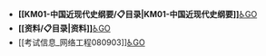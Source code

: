 - **[[KM01-中国近现代史纲要/📋目录|KM01-中国近现代史纲要]]**[♿GO](./KM01-中国近现代史纲要/📋目录.md)
- **[[资料/📋目录|资料]]**[♿GO](./资料/📋目录.md)
- [[考试信息_网络工程080903]][♿GO](./考试信息_网络工程080903.md.md)
